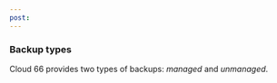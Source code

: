 ```yaml
---
post: 
---
```


### Backup types

Cloud 66 provides two types of backups: _managed_ and _unmanaged_.

